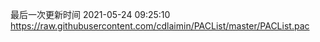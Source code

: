 最后一次更新时间 2021-05-24 09:25:10
https://raw.githubusercontent.com/cdlaimin/PACList/master/PACList.pac

